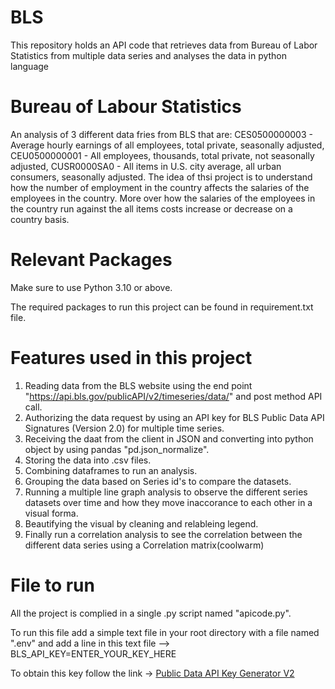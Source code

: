 # BLS
This repository holds an API code that retrieves data from Bureau of Labor Statistics from multiple data series and analyses the data in python language

# Bureau of Labour Statistics
An analysis of 3 different data fries from BLS that are:
 CES0500000003 - Average hourly earnings of all employees, total private, seasonally adjusted,
 CEU0500000001 - All employees, thousands, total private, not seasonally adjusted,
 CUSR0000SA0 - All items in U.S. city average, all urban consumers, seasonally adjusted.
The idea of thsi project is to understand how the number of employment in the country affects the salaries of the employees in the country.
More over how the salaries of the employees in the country run against the all items costs increase or decrease on a country basis.

# Relevant Packages
Make sure to use Python 3.10 or above.

The required packages to run this project can be found in requirement.txt file.

# Features used in this project
1. Reading data from the BLS website using the end point "https://api.bls.gov/publicAPI/v2/timeseries/data/" and post method API call.
2. Authorizing the data request by using an API key for BLS Public Data API Signatures (Version 2.0) for multiple time series.
3. Receiving the daat from the client in JSON and converting into python object by using pandas "pd.json_normalize".
4. Storing the data into .csv files.
5. Combining dataframes to run an analysis.
6. Grouping the data based on Series id's to compare the datasets.
7. Running a multiple line graph analysis to observe the different series datasets over time and how they move inaccorance to each other in a visual forma.
8. Beautifying the visual by cleaning and relableing legend.
9. Finally run a correlation analysis to see the correlation between the different data series using a Correlation matrix(coolwarm)

# File to run
All the project is complied in a single .py script named "apicode.py".

To run this file add a simple text file in your root directory with a file named ".env" and add a line in this text file
 --> BLS_API_KEY=ENTER_YOUR_KEY_HERE
 
To obtain this key follow the link -> [Public Data API Key Generator V2](https://www.bls.gov/developers/home.htm)
